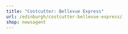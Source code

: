 ```yaml
---
title: "Costcutter: Bellevue Express"
url: /edinburgh/costcutter-bellevue-express/
shop: newsagent
---
```

